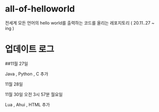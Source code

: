 # all-of-helloworld
전세계 모든 언어의 hello world를 출력하는 코드를 올리는 레포지토리 ( 20.11..27 ~ ing )

# 업데이트 로그

##11월 27일

Java , Python , C 추가

11월 28일


11월 30일 오전 3시 57분 월요일

Lua , Ahui , HTML 추가
